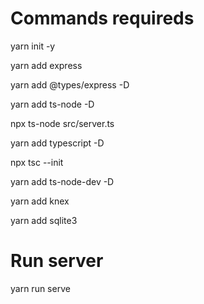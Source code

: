 # Commands requireds

yarn init -y

yarn add express

yarn add @types/express -D

yarn add ts-node -D

npx ts-node src/server.ts

yarn add typescript -D

npx tsc --init

yarn add ts-node-dev -D

yarn add knex

yarn add sqlite3

# Run server

yarn run serve